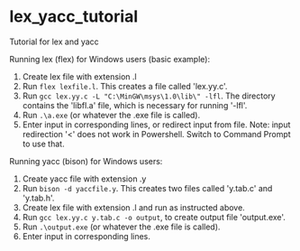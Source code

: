 # lex_yacc_tutorial
Tutorial for lex and yacc

Running lex (flex) for Windows users (basic example):
1. Create lex file with extension .l
2. Run `flex lexfile.l`. This creates a file called 'lex.yy.c'.
3. Run `gcc lex.yy.c -L "C:\MinGW\msys\1.0\lib\" -lfl`. The directory contains the 'libfl.a' file, which is necessary for running '-lfl'.
4. Run `.\a.exe` (or whatever the .exe file is called).
5. Enter input in corresponding lines, or redirect input from file. Note: input redirection '<' does not work in Powershell. Switch to Command Prompt to use that.

Running yacc (bison) for Windows users:
1. Create yacc file with extension .y
2. Run `bison -d yaccfile.y`. This creates two files called 'y.tab.c' and 'y.tab.h'.
3. Create lex file with extension .l and run as instructed above.
4. Run `gcc lex.yy.c y.tab.c -o output`, to create output file 'output.exe'.
5. Run `.\output.exe` (or whatever the .exe file is called).
6. Enter input in corresponding lines.

